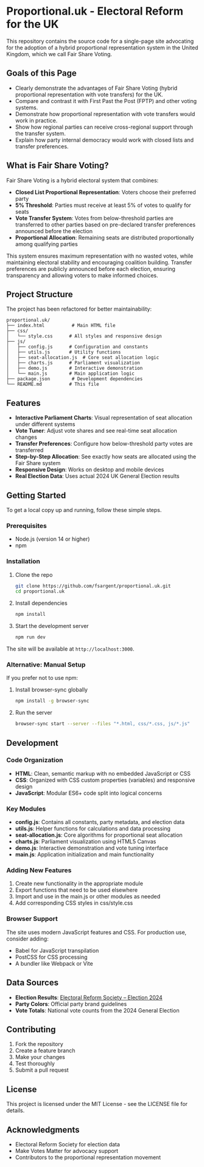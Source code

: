 # Proportional.uk - Electoral Reform for the UK

This repository contains the source code for a single-page site advocating for the adoption of a hybrid proportional representation system in the United Kingdom, which we call Fair Share Voting.

## Goals of this Page

- Clearly demonstrate the advantages of Fair Share Voting (hybrid proportional representation with vote transfers) for the UK.
- Compare and contrast it with First Past the Post (FPTP) and other voting systems.
- Demonstrate how proportional representation with vote transfers would work in practice.
- Show how regional parties can receive cross-regional support through the transfer system.
- Explain how party internal democracy would work with closed lists and transfer preferences.

## What is Fair Share Voting?

Fair Share Voting is a hybrid electoral system that combines:

- **Closed List Proportional Representation**: Voters choose their preferred party
- **5% Threshold**: Parties must receive at least 5% of votes to qualify for seats
- **Vote Transfer System**: Votes from below-threshold parties are transferred to other parties based on pre-declared transfer preferences announced before the election
- **Proportional Allocation**: Remaining seats are distributed proportionally among qualifying parties

This system ensures maximum representation with no wasted votes, while maintaining electoral stability and encouraging coalition building. Transfer preferences are publicly announced before each election, ensuring transparency and allowing voters to make informed choices.

## Project Structure

The project has been refactored for better maintainability:

```
proportional.uk/
├── index.html          # Main HTML file
├── css/
│   └── style.css      # All styles and responsive design
├── js/
│   ├── config.js      # Configuration and constants
│   ├── utils.js       # Utility functions
│   ├── seat-allocation.js  # Core seat allocation logic
│   ├── charts.js      # Parliament visualization
│   ├── demo.js        # Interactive demonstration
│   └── main.js        # Main application logic
├── package.json        # Development dependencies
└── README.md          # This file
```

## Features

- **Interactive Parliament Charts**: Visual representation of seat allocation under different systems
- **Vote Tuner**: Adjust vote shares and see real-time seat allocation changes
- **Transfer Preferences**: Configure how below-threshold party votes are transferred
- **Step-by-Step Allocation**: See exactly how seats are allocated using the Fair Share system
- **Responsive Design**: Works on desktop and mobile devices
- **Real Election Data**: Uses actual 2024 UK General Election results

## Getting Started

To get a local copy up and running, follow these simple steps.

### Prerequisites

- Node.js (version 14 or higher)
- npm

### Installation

1.  Clone the repo

    ```sh
    git clone https://github.com/fsargent/proportional.uk.git
    cd proportional.uk
    ```

2.  Install dependencies

    ```sh
    npm install
    ```

3.  Start the development server
    ```sh
    npm run dev
    ```

The site will be available at `http://localhost:3000`.

### Alternative: Manual Setup

If you prefer not to use npm:

1.  Install browser-sync globally

    ```sh
    npm install -g browser-sync
    ```

2.  Run the server
    ```sh
    browser-sync start --server --files "*.html, css/*.css, js/*.js"
    ```

## Development

### Code Organization

- **HTML**: Clean, semantic markup with no embedded JavaScript or CSS
- **CSS**: Organized with CSS custom properties (variables) and responsive design
- **JavaScript**: Modular ES6+ code split into logical concerns

### Key Modules

- **config.js**: Contains all constants, party metadata, and election data
- **utils.js**: Helper functions for calculations and data processing
- **seat-allocation.js**: Core algorithms for proportional seat allocation
- **charts.js**: Parliament visualization using HTML5 Canvas
- **demo.js**: Interactive demonstration and vote tuning interface
- **main.js**: Application initialization and main functionality

### Adding New Features

1. Create new functionality in the appropriate module
2. Export functions that need to be used elsewhere
3. Import and use in the main.js or other modules as needed
4. Add corresponding CSS styles in css/style.css

### Browser Support

The site uses modern JavaScript features and CSS. For production use, consider adding:

- Babel for JavaScript transpilation
- PostCSS for CSS processing
- A bundler like Webpack or Vite

## Data Sources

- **Election Results**: [Electoral Reform Society – Election 2024](https://election2024.electoral-reform.org.uk/)
- **Party Colors**: Official party brand guidelines
- **Vote Totals**: National vote counts from the 2024 General Election

## Contributing

1. Fork the repository
2. Create a feature branch
3. Make your changes
4. Test thoroughly
5. Submit a pull request

## License

This project is licensed under the MIT License - see the LICENSE file for details.

## Acknowledgments

- Electoral Reform Society for election data
- Make Votes Matter for advocacy support
- Contributors to the proportional representation movement
